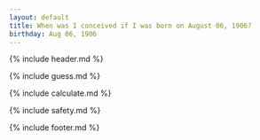 ```yaml
---
layout: default
title: When was I conceived if I was born on August 06, 1906?
birthday: Aug 06, 1906
---
```


{% include header.md %}

{% include guess.md %}

{% include calculate.md %}

{% include safety.md %}

{% include footer.md %}



